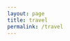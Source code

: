 ```yaml
---
layout: page
title: travel
permalink: /travel
---
```

<div id="galleria"></div>

<script src="https://ajax.googleapis.com/ajax/libs/jquery/2.1.1/jquery.min.js"></script>
<script src="https://maxcdn.bootstrapcdn.com/bootstrap/3.3.7/js/bootstrap.min.js" integrity="sha384-Tc5IQib027qvyjSMfHjOMaLkfuWVxZxUPnCJA7l2mCWNIpG9mGCD8wGNIcPD7Txa"
    crossorigin="anonymous"></script>
<script src="/assets/js/galleria-1.4.2.min.js"></script>

<script>
  var imageLocation = '/assets/photos/travel/';
  var thumbLocation = imageLocation + 'thumb-t/';
  var bigLocation = imageLocation;
  var imagePrefix = 't';
  var totalImages = 26;
  
  var data = [];
  var titles = [
    '2005 Boston 041',
    '2006 Chicago 024',
    '2006 New Hope 006',
    '2006 New York City 114',
    '2006 Philadelphia 121',
    '2006 Philadelphia 151',
    '2009 New Year 151',
    '2010 New Jersey 045',
    '2013 Beijing 0226',
    '2013 Beijing 0507',
    '2013 Beijing 1454',
    '2013 Beijing 2143',
    '2013 Chichen Itza 280',
    '2013 Allentown 161',
    '2014 Burlington 21',
    '2014 Fort Myers 55',
    '2014 Pittsburgh 007',
    '2015 Las Vegas 027',
    '2015 New York City 035',
    '2015 New York City 0117',
    '2015 New York City 0139',
    '2015 New York City 0400',
    '2015 New York City 0683',
    '2015 New York City 1061',
    '2015 Rochester 059',
    '2015 Rochester 075'
  ];

  for (var i = totalImages; i >= 1; i--) {
    var j = i;
    if (i < 10) {
      j = '0' + i;
    }
    data.push({
      image : imageLocation + imagePrefix + j + '.jpg',
      thumb : thumbLocation + imagePrefix + j + '.jpg',
      big : imageLocation + imagePrefix + j + '.jpg',
      title: titles[i - 1],
      description: 'none'
    });
  }

  // Load the custom theme
  Galleria.loadTheme('/assets/js/galleria/galleria.portfolio.js');
  // Configure Galleria
  Galleria.configure({
    showInfo: true
  });
  // Initialize Galleria
  Galleria.run('#galleria', {
    dataSource: data
  });
</script>